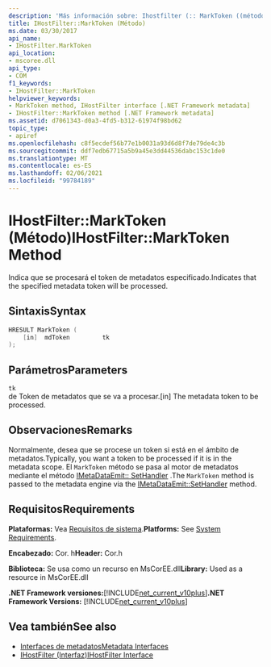 ```yaml
---
description: 'Más información sobre: Ihostfilter (:: MarkToken ((método)'
title: IHostFilter::MarkToken (Método)
ms.date: 03/30/2017
api_name:
- IHostFilter.MarkToken
api_location:
- mscoree.dll
api_type:
- COM
f1_keywords:
- IHostFilter::MarkToken
helpviewer_keywords:
- MarkToken method, IHostFilter interface [.NET Framework metadata]
- IHostFilter::MarkToken method [.NET Framework metadata]
ms.assetid: d7061343-d0a3-4fd5-b312-61974f98bd62
topic_type:
- apiref
ms.openlocfilehash: c8f5ecdef56b77e1b0031a93d6d8f7de79de4c3b
ms.sourcegitcommit: ddf7edb67715a5b9a45e3dd44536dabc153c1de0
ms.translationtype: MT
ms.contentlocale: es-ES
ms.lasthandoff: 02/06/2021
ms.locfileid: "99784189"
---
```

# <a name="ihostfiltermarktoken-method"></a><span data-ttu-id="77f2d-103">IHostFilter::MarkToken (Método)</span><span class="sxs-lookup"><span data-stu-id="77f2d-103">IHostFilter::MarkToken Method</span></span>

<span data-ttu-id="77f2d-104">Indica que se procesará el token de metadatos especificado.</span><span class="sxs-lookup"><span data-stu-id="77f2d-104">Indicates that the specified metadata token will be processed.</span></span>  
  
## <a name="syntax"></a><span data-ttu-id="77f2d-105">Sintaxis</span><span class="sxs-lookup"><span data-stu-id="77f2d-105">Syntax</span></span>  
  
```cpp  
HRESULT MarkToken (  
    [in]  mdToken         tk  
);  
```  
  
## <a name="parameters"></a><span data-ttu-id="77f2d-106">Parámetros</span><span class="sxs-lookup"><span data-stu-id="77f2d-106">Parameters</span></span>  

 `tk`  
 <span data-ttu-id="77f2d-107">de Token de metadatos que se va a procesar.</span><span class="sxs-lookup"><span data-stu-id="77f2d-107">[in] The metadata token to be processed.</span></span>  
  
## <a name="remarks"></a><span data-ttu-id="77f2d-108">Observaciones</span><span class="sxs-lookup"><span data-stu-id="77f2d-108">Remarks</span></span>  

 <span data-ttu-id="77f2d-109">Normalmente, desea que se procese un token si está en el ámbito de metadatos.</span><span class="sxs-lookup"><span data-stu-id="77f2d-109">Typically, you want a token to be processed if it is in the metadata scope.</span></span> <span data-ttu-id="77f2d-110">El `MarkToken` método se pasa al motor de metadatos mediante el método [IMetaDataEmit:: SetHandler](imetadataemit-sethandler-method.md) .</span><span class="sxs-lookup"><span data-stu-id="77f2d-110">The `MarkToken` method is passed to the metadata engine via the [IMetaDataEmit::SetHandler](imetadataemit-sethandler-method.md) method.</span></span>  
  
## <a name="requirements"></a><span data-ttu-id="77f2d-111">Requisitos</span><span class="sxs-lookup"><span data-stu-id="77f2d-111">Requirements</span></span>  

 <span data-ttu-id="77f2d-112">**Plataformas:** Vea [Requisitos de sistema](../../get-started/system-requirements.md).</span><span class="sxs-lookup"><span data-stu-id="77f2d-112">**Platforms:** See [System Requirements](../../get-started/system-requirements.md).</span></span>  
  
 <span data-ttu-id="77f2d-113">**Encabezado:** Cor. h</span><span class="sxs-lookup"><span data-stu-id="77f2d-113">**Header:** Cor.h</span></span>  
  
 <span data-ttu-id="77f2d-114">**Biblioteca:** Se usa como un recurso en MsCorEE.dll</span><span class="sxs-lookup"><span data-stu-id="77f2d-114">**Library:** Used as a resource in MsCorEE.dll</span></span>  
  
 <span data-ttu-id="77f2d-115">**.NET Framework versiones:**[!INCLUDE[net_current_v10plus](../../../../includes/net-current-v10plus-md.md)]</span><span class="sxs-lookup"><span data-stu-id="77f2d-115">**.NET Framework Versions:** [!INCLUDE[net_current_v10plus](../../../../includes/net-current-v10plus-md.md)]</span></span>  
  
## <a name="see-also"></a><span data-ttu-id="77f2d-116">Vea también</span><span class="sxs-lookup"><span data-stu-id="77f2d-116">See also</span></span>

- [<span data-ttu-id="77f2d-117">Interfaces de metadatos</span><span class="sxs-lookup"><span data-stu-id="77f2d-117">Metadata Interfaces</span></span>](metadata-interfaces.md)
- [<span data-ttu-id="77f2d-118">IHostFilter (Interfaz)</span><span class="sxs-lookup"><span data-stu-id="77f2d-118">IHostFilter Interface</span></span>](ihostfilter-interface.md)
